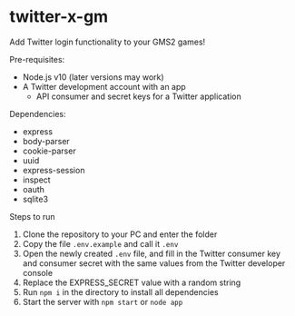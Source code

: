 # twitter-x-gm

Add Twitter login functionality to your GMS2 games!

Pre-requisites:
 - Node.js v10 (later versions may work)
 - A Twitter development account with an app
    - API consumer and secret keys for a Twitter application


Dependencies:
 - express
 - body-parser
 - cookie-parser
 - uuid
 - express-session
 - inspect
 - oauth
 - sqlite3

Steps to run

1. Clone the repository to your PC and enter the folder
2. Copy the file `.env.example` and call it `.env`
3. Open the newly created `.env` file, and fill in the Twitter consumer key and consumer secret with the same values from the Twitter developer console
4. Replace the EXPRESS_SECRET value with a random string
5. Run `npm i` in the directory to install all dependencies
6. Start the server with `npm start` or `node app`

